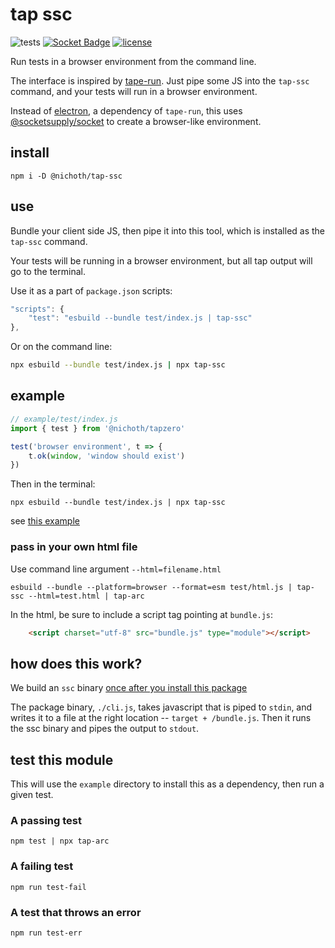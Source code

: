 # tap ssc
![tests](https://github.com/nichoth/debug/actions/workflows/nodejs.yml/badge.svg)
[![Socket Badge](https://socket.dev/api/badge/npm/package/@nichoth/tap-ssc)](https://socket.dev/npm/package/@nichoth/tap-ssc)
[![license](https://img.shields.io/badge/license-MIT-brightgreen)](LICENSE)


Run tests in a browser environment from the command line.

The interface is inspired by [tape-run](https://www.npmjs.com/package/tape-run). Just pipe some JS into the `tap-ssc` command, and your tests will run in a browser environment.

Instead of [electron](https://www.electronjs.org/), a dependency of `tape-run`, this uses [@socketsupply/socket](https://socketsupply.co/) to create a browser-like environment.

## install
```
npm i -D @nichoth/tap-ssc
```

## use
Bundle your client side JS, then pipe it into this tool, which is installed as the `tap-ssc` command.

Your tests will be running in a browser environment, but all tap output will go to the terminal.

Use it as a part of `package.json` scripts:
```js
"scripts": {
    "test": "esbuild --bundle test/index.js | tap-ssc"
},
```

Or on the command line:
```sh
npx esbuild --bundle test/index.js | npx tap-ssc
```

## example
```js
// example/test/index.js
import { test } from '@nichoth/tapzero'

test('browser environment', t => {
    t.ok(window, 'window should exist')
})
```

Then in the terminal:
```
npx esbuild --bundle test/index.js | npx tap-ssc
```

see [this example](https://github.com/nichoth/tap-ssc/blob/main/example/package.json#L2)

### pass in your own html file
Use command line argument `--html=filename.html`

```
esbuild --bundle --platform=browser --format=esm test/html.js | tap-ssc --html=test.html | tap-arc
```

In the html, be sure to include a script tag pointing at `bundle.js`:
```html
    <script charset="utf-8" src="bundle.js" type="module"></script>
```

## how does this work?
We build an `ssc` binary [once after you install this package](./package.json#L16)

The package binary, `./cli.js`, takes javascript that is piped to `stdin`, and writes it to a file at the right location -- `target + /bundle.js`. Then it runs the ssc binary and pipes the output to `stdout`.

## test this module
This will use the `example` directory to install this as a dependency, then run a given test.

### A passing test
```
npm test | npx tap-arc
```

### A failing test
```
npm run test-fail
```

### A test that throws an error
```
npm run test-err
```
